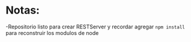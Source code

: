 # Notas:

-Repositorio listo para crear RESTServer y recordar agregar ```npm install``` para reconstruir los modulos de node
